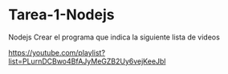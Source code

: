 # Tarea-1-Nodejs
Nodejs
Crear el programa que indica la siguiente lista de videos 

https://youtube.com/playlist?list=PLurnDCBwo4BfAJyMeGZB2Uy6vejKeeJbl
